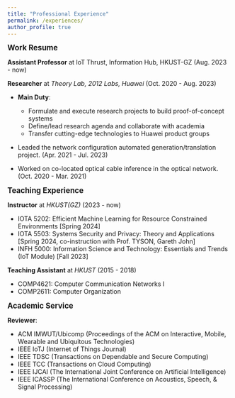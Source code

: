 ```yaml
---
title: "Professional Experience"
permalink: /experiences/
author_profile: true
---
```


<big>**Work Resume**</big>

**Assistant Professor** at IoT Thrust, Information Hub, HKUST-GZ (Aug. 2023 - now)

**Researcher** at _Theory Lab, 2012 Labs, Huawei_ (Oct. 2020 - Aug. 2023)

- **Main Duty**:

  - Formulate and execute research projects to build proof-of-concept systems
  - Define/lead research agenda and collaborate with academia
  - Transfer cutting-edge technologies to Huawei product groups

- Leaded the network configuration automated generation/translation project. (Apr. 2021 - Jul. 2023)
- Worked on co-located optical cable inference in the optical network. (Oct. 2020 - Mar. 2021)

<big>**Teaching Experience**</big>

**Instructor** at _HKUST(GZ)_ (2023 - now)

- IOTA 5202: Efficient Machine Learning for Resource Constrained Environments [Spring 2024]
- IOTA 5503: Systems Security and Privacy: Theory and Applications [Spring 2024, co-instruction with Prof. TYSON, Gareth John]
- INFH 5000: Information Science and Technology: Essentials and Trends (IoT Module) [Fall 2023]

**Teaching Assistant** at _HKUST_ (2015 - 2018)

- COMP4621: Computer Communication Networks I
- COMP2611: Computer Organization

<big>**Academic Service**</big>

**Reviewer**:

- ACM IMWUT/Ubicomp (Proceedings of the ACM on Interactive, Mobile, Wearable and Ubiquitous Technologies)
- IEEE IoTJ (Internet of Things Journal)
- IEEE TDSC (Transactions on Dependable and Secure Computing)
- IEEE TCC (Transactions on Cloud Computing)
- IEEE IJCAI (The International Joint Conference on Artificial Intelligence)
- IEEE ICASSP (The International Conference on Acoustics, Speech, & Signal Processing)
